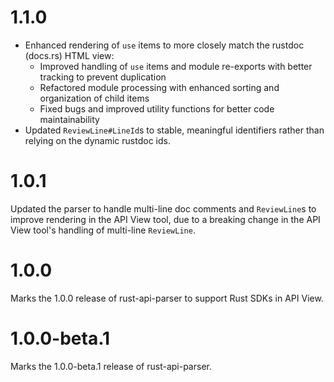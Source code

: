 # 1.1.0 

- Enhanced rendering of `use` items to more closely match the rustdoc (docs.rs) HTML view:
    - Improved handling of `use` items and module re-exports with better tracking to prevent duplication
    - Refactored module processing with enhanced sorting and organization of child items
    - Fixed bugs and improved utility functions for better code maintainability
- Updated `ReviewLine#LineId`s to stable, meaningful identifiers rather than relying on the dynamic rustdoc ids.

# 1.0.1

Updated the parser to handle multi-line doc comments and `ReviewLine`s to improve rendering in the API View tool, due to a breaking change in the API View tool's handling of multi-line `ReviewLine`.

# 1.0.0

Marks the 1.0.0 release of rust-api-parser to support Rust SDKs in API View.

# 1.0.0-beta.1

Marks the 1.0.0-beta.1 release of rust-api-parser.